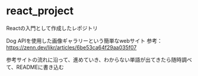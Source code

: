 # react_project

Reactの入門として作成したレポジトリ


Dog APIを使用した画像ギャラリーという簡単なwebサイト
参考：https://zenn.dev/likr/articles/6be53ca64f29aa035f07


参考サイトの流れに沿って、進めていき、わからない単語が出てきたら随時調べて、READMEに書き込む
